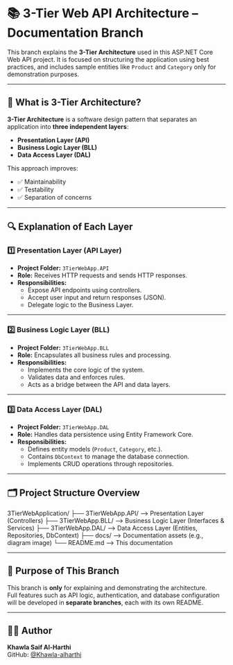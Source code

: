 # 📚 3-Tier Web API Architecture – Documentation Branch

This branch explains the **3-Tier Architecture** used in this ASP.NET Core Web API project. It is focused on structuring the application using best practices, and includes sample entities like `Product` and `Category` only for demonstration purposes.

---

## 🧱 What is 3-Tier Architecture?

**3-Tier Architecture** is a software design pattern that separates an application into **three independent layers**:

- **Presentation Layer (API)**
- **Business Logic Layer (BLL)**
- **Data Access Layer (DAL)**

This approach improves:
- ✅ Maintainability
- ✅ Testability
- ✅ Separation of concerns

---

## 🔍 Explanation of Each Layer

### 1️⃣ Presentation Layer (API Layer)
- **Project Folder:** `3TierWebApp.API`
- **Role:** Receives HTTP requests and sends HTTP responses.
- **Responsibilities:**
  - Expose API endpoints using controllers.
  - Accept user input and return responses (JSON).
  - Delegate logic to the Business Layer.

---

### 2️⃣ Business Logic Layer (BLL)
- **Project Folder:** `3TierWebApp.BLL`
- **Role:** Encapsulates all business rules and processing.
- **Responsibilities:**
  - Implements the core logic of the system.
  - Validates data and enforces rules.
  - Acts as a bridge between the API and data layers.

---

### 3️⃣ Data Access Layer (DAL)
- **Project Folder:** `3TierWebApp.DAL`
- **Role:** Handles data persistence using Entity Framework Core.
- **Responsibilities:**
  - Defines entity models (`Product`, `Category`, etc.).
  - Contains `DbContext` to manage the database connection.
  - Implements CRUD operations through repositories.

---

## 🗂️ Project Structure Overview

3TierWebApplication/
├── 3TierWebApp.API/ --> Presentation Layer (Controllers)
├── 3TierWebApp.BLL/ --> Business Logic Layer (Interfaces & Services)
├── 3TierWebApp.DAL/ --> Data Access Layer (Entities, Repositories, DbContext)
├── docs/ --> Documentation assets (e.g., diagram image)
└── README.md --> This documentation


---

## 📌 Purpose of This Branch

This branch is **only** for explaining and demonstrating the architecture.  
Full features such as API logic, authentication, and database configuration will be developed in **separate branches**, each with its own README.

---

## 👩‍💻 Author

**Khawla Saif Al-Harthi**  
GitHub: [@Khawla-alharthi](https://github.com/Khawla-alharthi)
